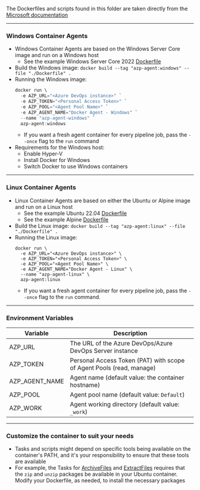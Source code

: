 The Dockerfiles and scripts found in this folder are taken directly from the [Microsoft documentation](https://learn.microsoft.com/en-us/azure/devops/pipelines/agents/docker?view=azure-devops)

---

### Windows Container Agents
- Windows Container Agents are based on the Windows Server Core image and run on a Windows host
  - See the example Windows Server Core 2022 [Dockerfile](/self-hosted-agents-docker/windows/Dockerfile)
- Build the Windows image:
  `docker build --tag "azp-agent:windows" --file "./Dockerfile" .` 
- Running the Windows image:
  ```powershell
  docker run \
    -e AZP_URL="<Azure DevOps instance>" `
    -e AZP_TOKEN="<Personal Access Token>" `
    -e AZP_POOL="<Agent Pool Name>" `
    -e AZP_AGENT_NAME="Docker Agent - Windows" `
    --name "azp-agent-windows" `
    azp-agent:windows
  ```
  - If you want a fresh agent container for every pipeline job, pass the `--once` flag to the `run` command
- Requirements for the Windows host:
  - Enable Hyper-V
  - Install Docker for Windows
  - Switch Docker to use Windows containers

---

### Linux Container Agents
- Linux Container Agents are based on either the Ubuntu or Alpine image and run on a Linux host
  - See the example Ubuntu 22.04 [Dockerfile](/self-hosted-agents-docker/linux/Dockerfile-ubuntu-2204)
  - See the example Alpine [Dockerfile](/self-hosted-agents-docker/linux/Dockerfile-alpine)
- Build the Linux image:
  `docker build --tag "azp-agent:linux" --file "./Dockerfile" .`
- Running the Linux image:
  ```shell
  docker run \
    -e AZP_URL="<Azure DevOps instance>" \
    -e AZP_TOKEN="<Personal Access Token>" \
    -e AZP_POOL="<Agent Pool Name>" \
    -e AZP_AGENT_NAME="Docker Agent - Linux" \
    --name "azp-agent-linux" \
    azp-agent:linux
  ```
  - If you want a fresh agent container for every pipeline job, pass the `--once` flag to the `run` command.

---

### Environment Variables
| Variable | Description |
| --- | --- |
| AZP_URL	| The URL of the Azure DevOps/Azure DevOps Server instance |
| AZP_TOKEN	| Personal Access Token (PAT) with scope of Agent Pools (read, manage) |
| AZP_AGENT_NAME | Agent name (default value: the container hostname) |
| AZP_POOL | Agent pool name (default value: `Default`) |
| AZP_WORK | Agent working directory (default value: `_work`) |

---

### Customize the container to suit your needs
- Tasks and scripts might depend on specific tools being available on the container's PATH, and it's your responsibility to ensure that these tools are available
- For example, the Tasks for [ArchiveFiles](https://github.com/microsoft/azure-pipelines-tasks/tree/master/Tasks/ArchiveFilesV2) and [ExtractFiles](https://github.com/microsoft/azure-pipelines-tasks/tree/master/Tasks/ExtractFilesV1) requires that the `zip` and `unzip` packages be available in your Ubuntu container.  Modify your Dockerfile, as needed, to install the necessary packages
